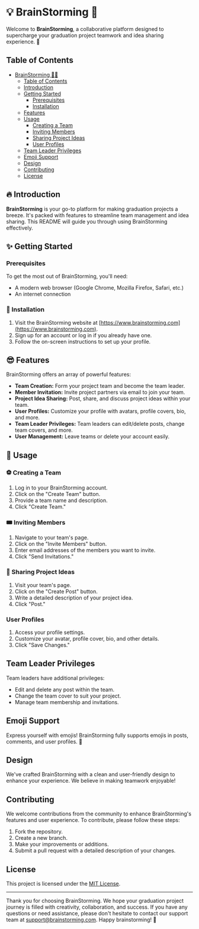 # 💡 BrainStorming 🧠


Welcome to **BrainStorming**, a collaborative platform designed to supercharge your graduation project teamwork and idea sharing experience. 🚀

## Table of Contents

- [BrainStorming 🧠💡](#brainstorming-)
  - [Table of Contents](#table-of-contents)
  - [Introduction](#introduction)
  - [Getting Started](#getting-started)
    - [Prerequisites](#prerequisites)
    - [Installation](#installation)
  - [Features](#features)
  - [Usage](#usage)
    - [Creating a Team](#creating-a-team)
    - [Inviting Members](#inviting-members)
    - [Sharing Project Ideas](#sharing-project-ideas)
    - [User Profiles](#user-profiles)
  - [Team Leader Privileges](#team-leader-privileges)
  - [Emoji Support](#emoji-support)
  - [Design](#design)
  - [Contributing](#contributing)
  - [License](#license)

## 🔥 Introduction

**BrainStorming** is your go-to platform for making graduation projects a breeze. It's packed with features to streamline team management and idea sharing. This README will guide you through using BrainStorming effectively.

## ✨ Getting Started

### Prerequisites

To get the most out of BrainStorming, you'll need:

- A modern web browser (Google Chrome, Mozilla Firefox, Safari, etc.)
- An internet connection

### 🥳 Installation

1. Visit the BrainStorming website at [https://www.brainstorming.com](https://www.brainstorming.com).
2. Sign up for an account or log in if you already have one.
3. Follow the on-screen instructions to set up your profile.

## 😎 Features

BrainStorming offers an array of powerful features:

- **Team Creation:** Form your project team and become the team leader.
- **Member Invitation:** Invite project partners via email to join your team.
- **Project Idea Sharing:** Post, share, and discuss project ideas within your team.
- **User Profiles:** Customize your profile with avatars, profile covers, bio, and more.
- **Team Leader Privileges:** Team leaders can edit/delete posts, change team covers, and more.
- **User Management:** Leave teams or delete your account easily.

## 💯 Usage

### ⚽ Creating a Team

1. Log in to your BrainStorming account.
2. Click on the "Create Team" button.
3. Provide a team name and description.
4. Click "Create Team."

### 🎟️ Inviting Members

1. Navigate to your team's page.
2. Click on the "Invite Members" button.
3. Enter email addresses of the members you want to invite.
4. Click "Send Invitations."

### 🎯 Sharing Project Ideas

1. Visit your team's page.
2. Click on the "Create Post" button.
3. Write a detailed description of your project idea.
4. Click "Post."

### User Profiles

1. Access your profile settings.
2. Customize your avatar, profile cover, bio, and other details.
3. Click "Save Changes."

## Team Leader Privileges

Team leaders have additional privileges:

- Edit and delete any post within the team.
- Change the team cover to suit your project.
- Manage team membership and invitations.

## Emoji Support

Express yourself with emojis! BrainStorming fully supports emojis in posts, comments, and user profiles. 🎉

## Design

We've crafted BrainStorming with a clean and user-friendly design to enhance your experience. We believe in making teamwork enjoyable!

## Contributing

We welcome contributions from the community to enhance BrainStorming's features and user experience. To contribute, please follow these steps:
1. Fork the repository.
2. Create a new branch.
3. Make your improvements or additions.
4. Submit a pull request with a detailed description of your changes.

## License

This project is licensed under the [MIT License](LICENSE.md).

---

Thank you for choosing BrainStorming. We hope your graduation project journey is filled with creativity, collaboration, and success. If you have any questions or need assistance, please don't hesitate to contact our support team at [support@brainstorming.com](mailto:support@brainstorming.com). Happy brainstorming! 🚀
